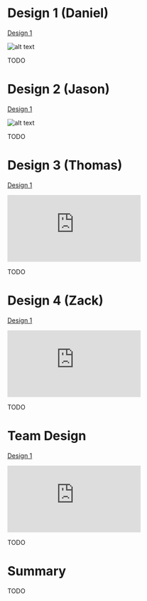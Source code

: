 # Design 1 (Daniel)

[Design 1](https://github.gatech.edu/gt-omscs-se-2016fall/6300Fall16Team47/blob/master/Design-Individual/dbansch3/design.pdf)

![alt text](https://github.gatech.edu/gt-omscs-se-2016fall/6300Fall16Team47/blob/master/Images/dbansch3.png "Design 1")

TODO 

# Design 2 (Jason)

[Design 1](https://github.gatech.edu/gt-omscs-se-2016fall/6300Fall16Team47/blob/master/Design-Individual/jbuoni3/design.pdf)

![alt text](https://github.gatech.edu/6300Fall16Team47/Images/jbuoni3.png "Design 2")
 
 TODO 

 # Design 3 (Thomas)

 [Design 1](https://github.gatech.edu/gt-omscs-se-2016fall/6300Fall16Team47/blob/master/Images/tlvh3.png)

 ![alt text](https://github.gatech.edu/6300Fall16Team47/Design-Individual/tlvh3/design.pdf "Design 3")
 
 TODO 

 # Design 4 (Zack)

 [Design 1](https://github.gatech.edu/gt-omscs-se-2016fall/6300Fall16Team47/blob/master/Images/zmyrick3.png)
 
 ![alt text](https://github.gatech.edu/6300Fall16Team47/Design-Individual/zmyrick3/design.pdf "Design 4")

 TODO 

 # Team Design

 [Design 1](https://github.gatech.edu/gt-omscs-se-2016fall/6300Fall16Team47/blob/master/Images/dbansch3.png)

![alt text](https://github.gatech.edu/6300Fall16Team47/Design-Individual/dbansch3/design.pdf "Team Design")

 TODO 

 # Summary

 TODO 
